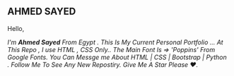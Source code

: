 <h2>AHMED SAYED</h2>

Hello,

<i>
<p>
I'm <strong>Ahmed Sayed</strong> From Egypt .
This Is My Current Personal Portfolio ...
At This Repo , I use HTML , CSS Only..
The Main Font Is => 'Poppins' From Google Fonts.
You Can Messge me About HTML | CSS | Bootstrap | Python .
Follow Me To See Any New Repostiry.
Give Me A Star Please ♥.
</p>
</i>
